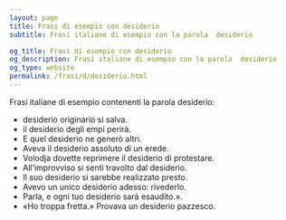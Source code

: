 ```yaml
---
layout: page
title: Frasi di esempio con desiderio 
subtitle: Frasi italiane di esempio con la parola  desiderio

og_title: Frasi di esempio con desiderio 
og_description: Frasi italiane di esempio con la parola  desiderio
og_type: website
permalink: /frasi/d/desiderio.html
---
```


Frasi italiane di esempio contenenti la parola desiderio:


- desiderio originario si salva.
- il desiderio degli empi perirà.
- E quel desiderio ne generò altri.
- Aveva il desiderio assoluto di un erede.
- Volodja dovette reprimere il desiderio di protestare.
- All’improvviso si sentì travolto dal desiderio.
- Il suo desiderio si sarebbe realizzato presto.
- Avevo un unico desiderio adesso: rivederlo.
- Parla, e ogni tuo desiderio sarà esaudito.».
- «Ho troppa fretta.» Provava un desiderio pazzesco.
